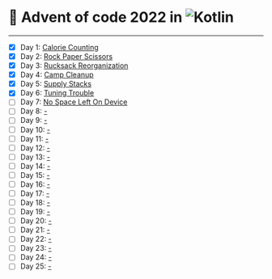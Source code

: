 # 🎄 Advent of code 2022 in ![Kotlin](https://img.shields.io/badge/-Kotlin-%237F52FF?style=flat&logo=kotlin&logoColor=fff)

---

  - [x] Day 1: [Calorie Counting](https://adventofcode.com/2022/day/1)
  - [x] Day 2: [Rock Paper Scissors](https://adventofcode.com/2022/day/2)
  - [x] Day 3: [Rucksack Reorganization](https://adventofcode.com/2022/day/3)
  - [x] Day 4: [Camp Cleanup](https://adventofcode.com/2022/day/4)
  - [x] Day 5: [Supply Stacks](https://adventofcode.com/2022/day/5)
  - [x] Day 6: [Tuning Trouble](https://adventofcode.com/2022/day/6)
  - [ ] Day 7: [No Space Left On Device](https://adventofcode.com/2022/day/7)
  - [ ] Day 8: [-](https://adventofcode.com/2022/day/8)
  - [ ] Day 9: [-](https://adventofcode.com/2022/day/9)
  - [ ] Day 10: [-](https://adventofcode.com/2022/day/10)
  - [ ] Day 11: [-](https://adventofcode.com/2022/day/11)
  - [ ] Day 12: [-](https://adventofcode.com/2022/day/12)
  - [ ] Day 13: [-](https://adventofcode.com/2022/day/13)
  - [ ] Day 14: [-](https://adventofcode.com/2022/day/14)
  - [ ] Day 15: [-](https://adventofcode.com/2022/day/15)
  - [ ] Day 16: [-](https://adventofcode.com/2022/day/16)
  - [ ] Day 17: [-](https://adventofcode.com/2022/day/17)
  - [ ] Day 18: [-](https://adventofcode.com/2022/day/18)
  - [ ] Day 19: [-](https://adventofcode.com/2022/day/19)
  - [ ] Day 20: [-](https://adventofcode.com/2022/day/20)
  - [ ] Day 21: [-](https://adventofcode.com/2022/day/21)
  - [ ] Day 22: [-](https://adventofcode.com/2022/day/22)
  - [ ] Day 23: [-](https://adventofcode.com/2022/day/23)
  - [ ] Day 24: [-](https://adventofcode.com/2022/day/24)
  - [ ] Day 25: [-](https://adventofcode.com/2022/day/25)